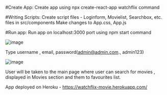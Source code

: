 #Create App: 
Create app using npx create-react-app watchflix command

#Writing Scripts: 
Create script files - Loginform, Movielist, Searchbox, etc. files in src/components
Make changes to App.css, App.js

#Run app: 
Run app on localhost:3000 port using npm start command

![image](https://user-images.githubusercontent.com/101920068/173243106-08462988-5ade-462a-9025-0593ac7c4e62.png)


Type username , email, password(admin@admin.com., admin123)


![image](https://user-images.githubusercontent.com/101920068/173243417-317a42da-a441-4538-9e56-0e2d9aa803bd.png)


User will be taken to the main page where user can search for movies , displayed in Movies section and them to favourites list.

App deployed on Heroku - https://watchflix-movie.herokuapp.com/






